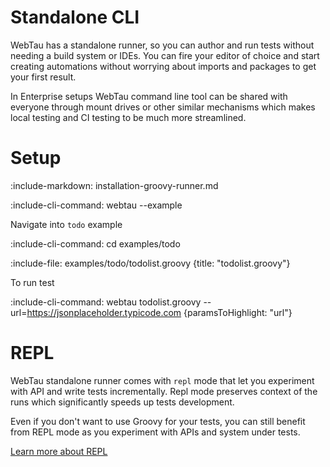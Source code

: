# Standalone CLI  

WebTau has a standalone runner, so you can author and run tests without needing a build system or IDEs. 
You can fire your editor of choice and start creating automations without worrying about imports and packages
to get your first result.

In Enterprise setups WebTau command line tool can be shared with everyone through mount drives or other similar 
mechanisms which makes local testing and CI testing to be much more streamlined.

# Setup 

:include-markdown: installation-groovy-runner.md

:include-cli-command: webtau --example

Navigate into `todo` example

:include-cli-command: cd examples/todo

:include-file: examples/todo/todolist.groovy {title: "todolist.groovy"}

To run test

:include-cli-command: webtau todolist.groovy --url=https://jsonplaceholder.typicode.com {paramsToHighlight: "url"}

# REPL

WebTau standalone runner comes with `repl` mode that let you experiment with API and write tests incrementally.
Repl mode preserves context of the runs which significantly speeds up tests development.

Even if you don't want to use Groovy for your tests, you can still benefit from REPL mode as you experiment with APIs
and system under tests.

[Learn more about REPL](REPL/experiments)     